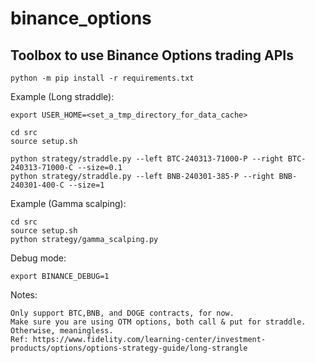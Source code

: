 # binance_options
## Toolbox to use Binance Options trading APIs 

```
python -m pip install -r requirements.txt
```

Example (Long straddle):

```
export USER_HOME=<set_a_tmp_directory_for_data_cache>

cd src
source setup.sh

python strategy/straddle.py --left BTC-240313-71000-P --right BTC-240313-71000-C --size=0.1
python strategy/straddle.py --left BNB-240301-385-P --right BNB-240301-400-C --size=1
```

Example (Gamma scalping):
```
cd src
source setup.sh
python strategy/gamma_scalping.py 
```

Debug mode:
```
export BINANCE_DEBUG=1
```

Notes:
```
Only support BTC,BNB, and DOGE contracts, for now.
Make sure you are using OTM options, both call & put for straddle. Otherwise, meaningless.
Ref: https://www.fidelity.com/learning-center/investment-products/options/options-strategy-guide/long-strangle
```
